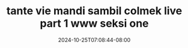 --- 
title: "tante vie mandi sambil colmek live part 1  www seksi one"
description: "video   tante vie mandi sambil colmek live part 1  www seksi one simontok video full terbaru"
date: 2024-10-25T07:08:44-08:00
file_code: "8mho3yfvsibb"
draft: false
cover: "d3jtn91c2nizhzrt.jpg"
tags: ["tante", "vie", "mandi", "sambil", "colmek", "live", "part", "www", "seksi", "one", "bokep-indo", "bokep-viral", "bokep-ig"]
length: 402
fld_id: "1483103"
foldername: "Ael vie"
categories: ["Ael vie"]
views: 0
---